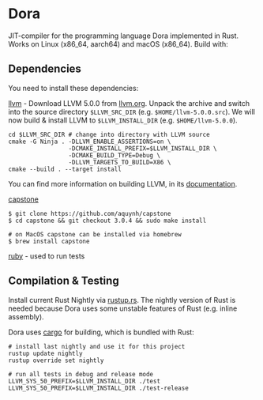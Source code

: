 # Dora

JIT-compiler for the programming language Dora implemented in Rust.
Works on Linux (x86\_64, aarch64) and macOS (x86\_64).
Build with:

## Dependencies
You need to install these dependencies:

[llvm](http://llvm.org) - Download LLVM 5.0.0 from [llvm.org](http://releases.llvm.org/5.0.0/llvm-5.0.0.src.tar.xz).
Unpack the archive and switch into the source directory `$LLVM_SRC_DIR` (e.g. `$HOME/llvm-5.0.0.src`).
We will now build & install LLVM to `$LLVM_INSTALL_DIR` (e.g. `$HOME/llvm-5.0.0`).

```
cd $LLVM_SRC_DIR # change into directory with LLVM source
cmake -G Ninja . -DLLVM_ENABLE_ASSERTIONS=on \
                 -DCMAKE_INSTALL_PREFIX=$LLVM_INSTALL_DIR \
                 -DCMAKE_BUILD_TYPE=Debug \
                 -DLLVM_TARGETS_TO_BUILD=X86 \
cmake --build . --target install
```

You can find more information on building LLVM, in its [documentation](http://llvm.org/docs/CMake.html).

[capstone](https://github.com/aquynh/capstone)

```
$ git clone https://github.com/aquynh/capstone
$ cd capstone && git checkout 3.0.4 && sudo make install

# on MacOS capstone can be installed via homebrew
$ brew install capstone
```

[ruby](https://www.ruby-lang.org/) - used to run tests


## Compilation & Testing
Install current Rust Nightly via [rustup.rs](http://rustup.rs). The nightly version of
Rust is needed because Dora uses some unstable features of Rust (e.g. inline assembly).

Dora uses [cargo](http://crates.io) for building, which is bundled with Rust:

```
# install last nightly and use it for this project
rustup update nightly
rustup override set nightly

# run all tests in debug and release mode
LLVM_SYS_50_PREFIX=$LLVM_INSTALL_DIR ./test
LLVM_SYS_50_PREFIX=$LLVM_INSTALL_DIR ./test-release
```
